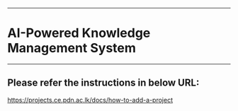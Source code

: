 ___
# AI-Powered Knowledge Management System
___

## Please refer the instructions in below URL:

https://projects.ce.pdn.ac.lk/docs/how-to-add-a-project
